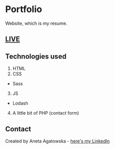 # Portfolio

Website, which is my resume.

## [LIVE](https://anetaagatowska.pl)

## Technologies used

1. HTML
2. CSS
* Sass
3. JS
* Lodash
4. A little bit of PHP (contact form)

## Contact
Created by Aneta Agatowska - [here's my LinkedIn](https://www.linkedin.com/in/aneta-agatowska-5504b5192/)


